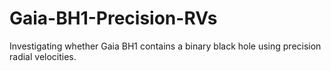# Gaia-BH1-Precision-RVs
Investigating whether Gaia BH1 contains a binary black hole using precision radial velocities.

